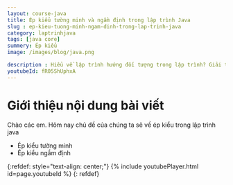 ```yaml
---
layout: course-java
title: Ép kiểu tường minh và ngầm định trong lập trình Java
slug : ep-kieu-tuong-minh-ngam-dinh-trong-lap-trinh-java
category: laptrinhjava
tags: [java core]
summery: Ép kiểu  
image: /images/blog/java.png

description : Hiểu về lập trình hướng đối tượng trong lập trình? Giải thích các khái niệm về tính đa hình, tính trừu tượng, tính kế thừa, và tính đóng gói trong lập trình hướng đối tượng. Lợi ích của việc sử dụng lập trình hướng đối tượng trong lập trình.
youtubeId: fR05ShUphxA
---
```


# **Giới thiệu nội dung bài viết**

Chào các em. Hôm nay chủ đề của chúng ta sẽ về ép kiểu trong lập trình java

- Ép kiểu tường minh
- Ép kiểu ngầm định


{:refdef: style="text-align: center;"}
{% include youtubePlayer.html id=page.youtubeId %}
{: refdef}